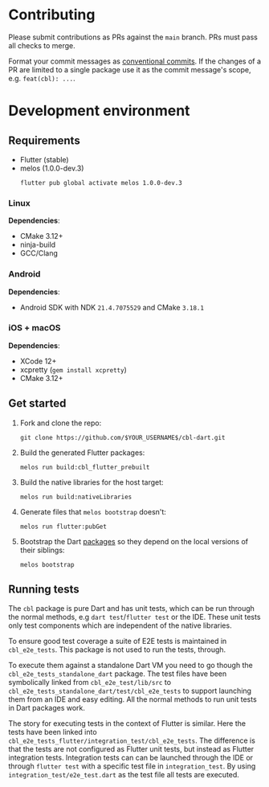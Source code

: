 # Contributing

Please submit contributions as PRs against the `main` branch. PRs must pass all
checks to merge.

Format your commit messages as [conventional commits]. If the changes of a PR
are limited to a single package use it as the commit message's scope, e.g.
`feat(cbl): ...`.

# Development environment

## Requirements

- Flutter (stable)
- melos (1.0.0-dev.3)
  ```shell
  flutter pub global activate melos 1.0.0-dev.3
  ```

### Linux

**Dependencies**:

- CMake 3.12+
- ninja-build
- GCC/Clang

### Android

**Dependencies**:

- Android SDK with NDK `21.4.7075529` and CMake `3.18.1`

### iOS + macOS

**Dependencies**:

- XCode 12+
- xcpretty (`gem install xcpretty`)
- CMake 3.12+

## Get started

1. Fork and clone the repo:
   ```shell
   git clone https://github.com/$YOUR_USERNAME$/cbl-dart.git
   ```
2. Build the generated Flutter packages:
   ```shell
   melos run build:cbl_flutter_prebuilt
   ```
3. Build the native libraries for the host target:
   ```shell
   melos run build:nativeLibraries
   ```
4. Generate files that `melos bootstrap` doesn't:
   ```shell
   melos run flutter:pubGet
   ```
5. Bootstrap the Dart [packages] so they depend on the local versions of their
   siblings:
   ```shell
   melos bootstrap
   ```

## Running tests

The `cbl` package is pure Dart and has unit tests, which can be run through the
normal methods, e.g `dart test`/`flutter test` or the IDE. These unit tests only
test components which are independent of the native libraries.

To ensure good test coverage a suite of E2E tests is maintained in
`cbl_e2e_tests`. This package is not used to run the tests, through.

To execute them against a standalone Dart VM you need to go though the
`cbl_e2e_tests_standalone_dart` package. The test files have been symbolically
linked from `cbl_e2e_test/lib/src` to
`cbl_e2e_tests_standalone_dart/test/cbl_e2e_tests` to support launching them
from an IDE and easy editing. All the normal methods to run unit tests in Dart
packages work.

The story for executing tests in the context of Flutter is similar. Here the
tests have been linked into
`cbl_e2e_tests_flutter/integration_test/cbl_e2e_tests`. The difference is that
the tests are not configured as Flutter unit tests, but instead as Flutter
integration tests. Integration tests can can be launched through the IDE or
through `flutter test` with a specific test file in `integration_test`. By using
`integration_test/e2e_test.dart` as the test file all tests are executed.

[flutter]: https://flutter.dev/docs/get-started/install
[packages]: ../packages
[conventional commits]: https://www.conventionalcommits.org/en/v1.0.0/
